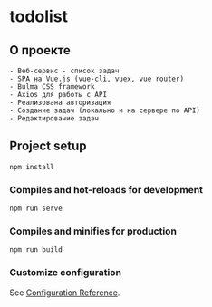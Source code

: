 # todolist

## О проекте
```
- Веб-сервис - список задач
- SPA на Vue.js (vue-cli, vuex, vue router)
- Bulma CSS framework
- Axios для работы с API
- Реализована авторизация
- Создание задач (локально и на сервере по API)
- Редактирование задач
```
## Project setup
```
npm install
```

### Compiles and hot-reloads for development
```
npm run serve
```

### Compiles and minifies for production
```
npm run build
```

### Customize configuration
See [Configuration Reference](https://cli.vuejs.org/config/).






